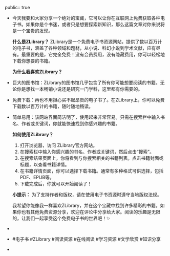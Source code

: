 public:: true

- 今天我要和大家分享一个绝对的宝藏，它可以让你在互联网上免费获取各种电子书。如果你是个书迷，或者只是想要探索新知识，那么这篇文章对你来说将是一个宝贵的发现。
  
  **什么是ZLibrary？**
  ZLibrary是一个免费电子书资源网站，提供了数以百万计的电子书，涵盖了各种领域和题材，从小说、科幻小说到学术文献，应有尽有。最重要的是，它完全免费！没有会员费用，没有隐藏费用，你可以轻松地下载你想要的书籍。
  
  **为什么我喜欢ZLibrary？**
- 巨大的图书馆：ZLibrary的图书馆几乎包含了所有你可能想要阅读的书籍。无论你是想找一本畅销小说还是研究一门学科，这里都有你需要的。
- 免费下载：再也不用担心买不起昂贵的电子书了。在ZLibrary上，你可以免费下载数以百万计的书籍，随时随地畅读。
- 简单易用：该网站界面简洁明了，使用起来非常容易。只需在搜索栏中输入书名、作者或关键词，你就能快速找到你感兴趣的书籍。
  
  **如何使用ZLibrary？**
  1. 打开浏览器，访问 ZLibrary官方网站。
  2. 在搜索栏中输入你感兴趣的书名、作者或关键词，然后点击“搜索”。
  3. 在搜索结果页面上，你将看到与你搜索相关的书籍列表。点击书籍封面或标题，以查看书籍详情。
  4. 在书籍详情页面，你可以选择下载书籍。通常有多种格式可供选择，包括PDF、EPUB等。
  5. 下载完成后，你就可以开始阅读了！
  
  **小提示：** 为了支持作者和版权，请在使用电子书资源时遵守当地版权法规。
  
  我希望你能像我一样喜欢ZLibrary，并在这个宝藏中找到许多精彩的书籍。如果你也有其他免费资源分享，欢迎在评论中分享给大家。阅读的乐趣是无限的，让我们一起享受这个免费电子书的世界吧！✨
-
- #电子书 #ZLibrary #阅读资源 #在线阅读 #学习资源 #文学欣赏 #知识分享
-